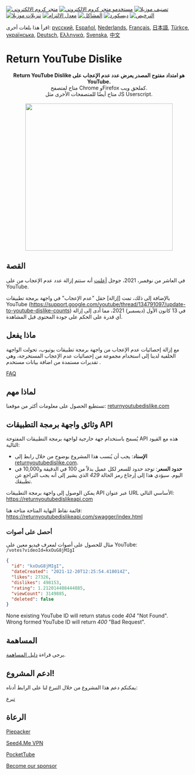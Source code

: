 [![متجر كروم الالكتروني](https://img.shields.io/chrome-web-store/stars/gebbhagfogifgggkldgodflihgfeippi?label=Chrome%20Rating&style=flat&logo=google)](https://chrome.google.com/webstore/detail/youtube-dislike-button/gebbhagfogifgggkldgodflihgfeippi/)
[![مستخدمو متجر كروم الإلكتروني](https://img.shields.io/chrome-web-store/users/gebbhagfogifgggkldgodflihgfeippi?label=Chrome%20Users&style=flat&logo=google)](https://chrome.google.com/webstore/detail/youtube-dislike-button/gebbhagfogifgggkldgodflihgfeippi/)
[![تصنيف موزيلا](https://img.shields.io/amo/stars/return-youtube-dislikes?label=Firefox%20Rating&style=flat&logo=firefox)](https://addons.mozilla.org/en-US/firefox/addon/return-youtube-dislikes/)
[![تنزيلات موزيلا](https://img.shields.io/amo/users/return-youtube-dislikes?label=Firefox%20Users&style=flat&logo=firefox)](https://addons.mozilla.org/en-US/firefox/addon/return-youtube-dislikes/)
[![معدل الالتزام](https://img.shields.io/github/commit-activity/m/Anarios/return-youtube-dislike?label=Commits&style=flat)](https://github.com/Anarios/return-youtube-dislike/commits/main)
[![المشاكل](https://img.shields.io/github/issues/Anarios/return-youtube-dislike?style=flat&label=Issues)](https://github.com/Anarios/return-youtube-dislike/issues)
[![ديسكورد](https://img.shields.io/discord/909435648170160229?label=Discord&style=flat&logo=discord)](https://discord.gg/UMxyMmCgfF)
[![الترخيص](https://img.shields.io/badge/License-GPLv3-blue.svg?style=flat)](https://github.com/Anarios/return-youtube-dislike/blob/main/LICENSE)


اقرأ هذا بلغات أخرى: [русский](READMEru.md), [Español](READMEes.md), [Nederlands](READMEnl.md), [Français](READMEfr.md), [日本語](READMEja.md), [Türkçe](READMEtr.md), [українська](READMEuk.md), [Deutsch](READMEde.md), [Ελληνικά](READMEgr.md), [Svenska](READMEsv.md), [中文](READMEcn.md)


# Return YouTube Dislike

<p align="center">
     <b>Return YouTube Dislike هو امتداد مفتوح المصدر يعرض عدد عدم الإعجاب على YouTube.</b><br>
     متاح لمتصفح Chrome وFirefox كملحق ويب.<br>
     متاح أيضًا للمتصفحات الأخرى مثل JS Userscript.<br><br>
     <img width="400px" src="https://user-images.githubusercontent.com/18729296/141743755-2be73297-250e-4cd1-ac93-8978c5a39d10.png"/>
</p>

## القصة

في العاشر من نوفمبر، 2021، جوجل [أعلنت](https://blog.youtube/news-and-events/update-to-youtube/) أنه ستتم إزالة عدد عدم الإعجاب من على YouTube.

بالإضافة إلى ذلك، تمت [إزالة] حقل "عدم الإعجاب" في واجهة برمجة تطبيقات YouTube (https://support.google.com/youtube/thread/134791097/update-to-youtube-dislike-counts) في 13 كانون الأول (ديسمبر) 2021، مما أدى إلى إزالة أي قدرة على الحكم على جودة المحتوى قبل المشاهدة.
## ماذا يفعل

مع إزالة إحصائيات عدم الإعجاب من واجهة برمجة تطبيقات يوتيوب، تحولت الواجهة الخلفية لدينا إلى استخدام مجموعة من إحصائيات عدم الإعجاب المستخرجة، وهي تقديرات مستمدة من اضافة بيانات مستخدم .

[FAQ](https://github.com/Anarios/return-youtube-dislike/blob/main/Docs/FAQ.md)

## لماذا مهم

تستطيع الحصول على معلومات أكثر من موقعنا: [returnyoutubedislike.com](https://www.returnyoutubedislike.com/)


## وثائق واجهة برمجة التطبيقات API

يُسمح باستخدام جهة خارجية لواجهة برمجة التطبيقات المفتوحة API هذه مع القيود التالية:

- **الإسناد**: يجب أن يُنسب هذا المشروع بوضوح من خلال رابط إلى [returnyoutubedislike.com](https://returnyoutubedislike.com/).
- **حدود السعر**: توجد حدود للسعر لكل عميل بدلاً من 100 في الدقيقة و10,000 في اليوم. سيؤدي هذا إلى إرجاع رمز الحالة _429_ الذي يشير إلى أنه يجب التراجع عن تطبيقك.

يمكن الوصول إلى واجهة برمجة التطبيقات API عبر عنوان URL الأساسي التالي:
https://returnyoutubedislikeapi.com

قائمة نقاط النهاية المتاحة متاحة هنا:
https://returnyoutubedislikeapi.com/swagger/index.html

### أحصل على أصوات

مثال للحصول على أصوات لمعرف فيديو معين على YouTube:  
`/votes?videoId=kxOuG8jMIgI`

```json
{
  "id": "kxOuG8jMIgI",
  "dateCreated": "2021-12-20T12:25:54.418014Z",
  "likes": 27326,
  "dislikes": 498153,
  "rating": 1.212014408444885,
  "viewCount": 3149885,
  "deleted": false
}
```

None existing YouTube ID will return status code _404_ "Not Found".  
Wrong formed YouTube ID will return _400_ "Bad Request".

<!---
## وثائق واجهة برمجة التطبيقات

يمكنك الاطلاع على جميع الوثائق على موقعنا.
[https://returnyoutubedislike.com/documentation/](https://returnyoutubedislike.com/documentation/) -->

## المساهمة

يرجى قراءة [دليل المساهمة](https://github.com/Anarios/return-youtube-dislike/blob/main/CONTRIBUTING.md).

## ادعم المشروع!

يمكنكم دعم هذا المشروع من خلال التبرع لنا على الرابط أدناه:

[تبرع](https://returnyoutubedislike.com/donate)

## الرعاة

[Piepacker](https://piepacker.com)

[Seed4.Me VPN](https://www.seed4.me/users/register?gift=ReturnYoutubeDislike)

[PocketTube](https://yousub.info/?utm_source=returnyoutubedislike)

[Become our sponsor](https://www.patreon.com/join/returnyoutubedislike/checkout?rid=8008601)
